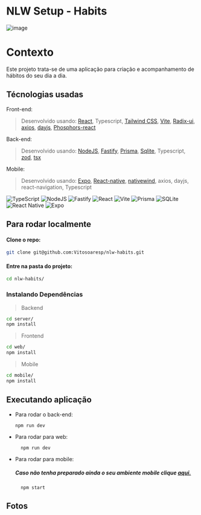 # NLW Setup - Habits 

![image](https://user-images.githubusercontent.com/23152592/213938237-70a6baf1-f2b7-42cc-a07e-42eb7388c099.png)

# Contexto
Este projeto trata-se de uma aplicação para criação e acompanhamento de hábitos do seu dia a dia.

## Técnologias usadas

Front-end:
> Desenvolvido usando: [React](https://pt-br.reactjs.org/), Typescript, [Tailwind CSS](https://tailwindcss.com/), [Vite](https://vitejs.dev/), [Radix-ui](https://www.radix-ui.com/), [axios](https://axios-http.com/ptbr/docs/intro), [dayjs](https://day.js.org/), [Phosphors-react](https://phosphoricons.com/)

Back-end:
> Desenvolvido usando: [NodeJS](https://nodejs.org/en/), [Fastify](https://www.fastify.io/), [Prisma](https://www.prisma.io/), [Sqlite](https://www.sqlite.org/index.html), Typescript, [zod](https://zod.dev/), [tsx](https://www.npmjs.com/package/tsx)

Mobile:
> Desenvolvido usando: [Expo](https://expo.dev/), [React-native](https://reactnative.dev/), [nativewind](https://www.nativewind.dev/), axios, dayjs, react-navigation, Typescript

![TypeScript](https://img.shields.io/badge/typescript-%23007ACC.svg?style=for-the-badge&logo=typescript&logoColor=white)
![NodeJS](https://img.shields.io/badge/node.js-6DA55F?style=for-the-badge&logo=node.js&logoColor=white)
![Fastify](https://img.shields.io/badge/fastify-%23000000.svg?style=for-the-badge&logo=fastify&logoColor=white)
![React](https://img.shields.io/badge/react-%2320232a.svg?style=for-the-badge&logo=react&logoColor=%2361DAFB)
![Vite](https://img.shields.io/badge/vite-%23646CFF.svg?style=for-the-badge&logo=vite&logoColor=white)
![Prisma](https://img.shields.io/badge/Prisma-3982CE?style=for-the-badge&logo=Prisma&logoColor=white)
![SQLite](https://img.shields.io/badge/sqlite-%2307405e.svg?style=for-the-badge&logo=sqlite&logoColor=white)
![React Native](https://img.shields.io/badge/react_native-%2320232a.svg?style=for-the-badge&logo=react&logoColor=%2361DAFB)
![Expo](https://img.shields.io/badge/expo-1C1E24?style=for-the-badge&logo=expo&logoColor=#D04A37)


## Para rodar localmente

#### Clone o repo:

```bash
git clone git@github.com:Vitosoaresp/nlw-habits.git
```

#### Entre na pasta do projeto:

```bash
cd nlw-habits/ 
```

### Instalando Dependências

> Backend
```bash
cd server/ 
npm install
``` 
> Frontend
```bash
cd web/
npm install
``` 
> Mobile
```bash
cd mobile/
npm install
```
## Executando aplicação

* Para rodar o back-end:

  ```
  npm run dev
  ```
* Para rodar para web:

  ```
    npm run dev
  ```
* Para rodar para mobile:
  
  ##### Caso não tenha preparado ainda o seu ambiente mobile clique [aqui.](https://react-native.rocketseat.dev/)
  
  ```
    npm start
  ```

## Fotos

